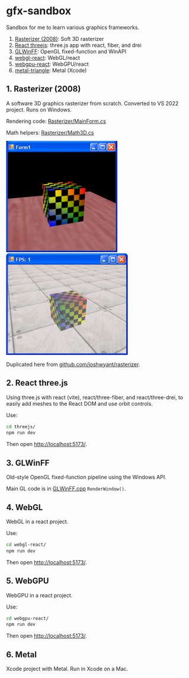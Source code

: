 # gfx-sandbox
Sandbox for me to learn various graphics frameworks.

1. [Rasterizer (2008)](#1-rasterizer-2008): Soft 3D rasterizer
2. [React threejs](#2-react-threejs): three.js app with react, fiber, and drei
3. [GLWinFF](#3-glwinff): OpenGL fixed-function and WinAPI
4. [webgl-react](#4-webgl): WebGL/react
5. [webgpu-react](#5-webgpu): WebGPU/react
6. [metal-triangle](#6-metal): Metal (Xcode)

## 1. Rasterizer (2008)
A software 3D graphics rasterizer from scratch. Converted to VS 2022 project. Runs on Windows.

Rendering code: [Rasterizer/MainForm.cs](Rasterizer/Rasterizer/MainForm.cs)

Math helpers: [Rasterizer/Math3D.cs](Rasterizer/Rasterizer/Math3D.cs)

![image](Rasterizer/Rasterizer/Resources/RasterizerScreenshot2.bmp) ![image](Rasterizer/Rasterizer/Resources/RasterizerScreenshot3.bmp)

Duplicated here from [github.com/joshwyant/rasterizer](https://github.com/joshwyant/rasterizer).

## 2. React three.js
Using three.js with react (vite), react/three-fiber, and react/three-drei, to easily add meshes to the React DOM and use orbit controls.

Use:
```bash
cd threejs/
npm run dev
```

Then open [http://localhost:5173/](http://localhost:5173/).

## 3. GLWinFF
Old-style OpenGL fixed-function pipeline using the Windows API.

Main GL code is in [GLWinFF.cpp](GLWinFF/GLWinFF/GLWinFF.cpp) `RenderWindow()`.

## 4. WebGL
WebGL in a react project.

Use:
```bash
cd webgl-react/
npm run dev
```

Then open [http://localhost:5173/](http://localhost:5173/).

## 5. WebGPU
WebGPU in a react project.

Use:
```bash
cd webgpu-react/
npm run dev
```

Then open [http://localhost:5173/](http://localhost:5173/).

## 6. Metal
Xcode project with Metal. Run in Xcode on a Mac.

